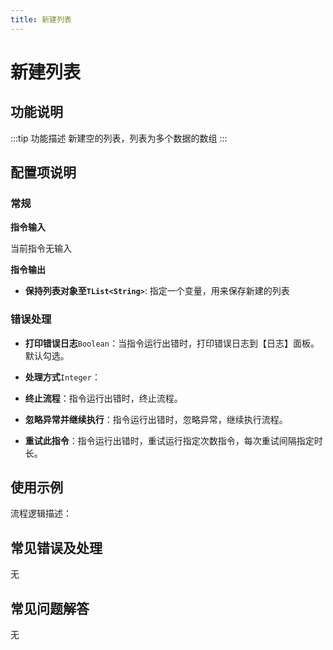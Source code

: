 ```yaml
---
title: 新建列表
---
```


# 新建列表

## 功能说明

:::tip 功能描述
新建空的列表，列表为多个数据的数组
:::

## 配置项说明

### 常规

**指令输入**

当前指令无输入


**指令输出**

- **保持列表对象至`TList<String>`**: 指定一个变量，用来保存新建的列表

### 错误处理

- **打印错误日志**`Boolean`：当指令运行出错时，打印错误日志到【日志】面板。默认勾选。

- **处理方式**`Integer`：

 - **终止流程**：指令运行出错时，终止流程。

 - **忽略异常并继续执行**：指令运行出错时，忽略异常，继续执行流程。

 - **重试此指令**：指令运行出错时，重试运行指定次数指令，每次重试间隔指定时长。

## 使用示例

流程逻辑描述：

## 常见错误及处理

无

## 常见问题解答

无

